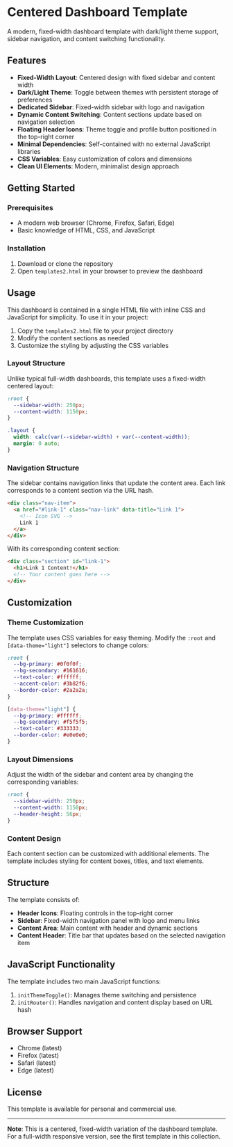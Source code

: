 # Centered Dashboard Template

A modern, fixed-width dashboard template with dark/light theme support, sidebar navigation, and content switching functionality.

## Features

- **Fixed-Width Layout**: Centered design with fixed sidebar and content width
- **Dark/Light Theme**: Toggle between themes with persistent storage of preferences
- **Dedicated Sidebar**: Fixed-width sidebar with logo and navigation
- **Dynamic Content Switching**: Content sections update based on navigation selection
- **Floating Header Icons**: Theme toggle and profile button positioned in the top-right corner
- **Minimal Dependencies**: Self-contained with no external JavaScript libraries
- **CSS Variables**: Easy customization of colors and dimensions
- **Clean UI Elements**: Modern, minimalist design approach

## Getting Started

### Prerequisites

- A modern web browser (Chrome, Firefox, Safari, Edge)
- Basic knowledge of HTML, CSS, and JavaScript

### Installation

1. Download or clone the repository
2. Open `templates2.html` in your browser to preview the dashboard

## Usage

This dashboard is contained in a single HTML file with inline CSS and JavaScript for simplicity. To use it in your project:

1. Copy the `templates2.html` file to your project directory
2. Modify the content sections as needed
3. Customize the styling by adjusting the CSS variables

### Layout Structure

Unlike typical full-width dashboards, this template uses a fixed-width centered layout:

```css
:root {
  --sidebar-width: 250px;
  --content-width: 1150px;
}

.layout {
  width: calc(var(--sidebar-width) + var(--content-width));
  margin: 0 auto;
}
```

### Navigation Structure

The sidebar contains navigation links that update the content area. Each link corresponds to a content section via the URL hash.

```html
<div class="nav-item">
  <a href="#link-1" class="nav-link" data-title="Link 1">
    <!-- Icon SVG -->
    Link 1
  </a>
</div>
```

With its corresponding content section:

```html
<div class="section" id="link-1">
  <h1>Link 1 Content!</h1>
  <!-- Your content goes here -->
</div>
```

## Customization

### Theme Customization

The template uses CSS variables for easy theming. Modify the `:root` and `[data-theme="light"]` selectors to change colors:

```css
:root {
  --bg-primary: #0f0f0f;
  --bg-secondary: #161616;
  --text-color: #ffffff;
  --accent-color: #3b82f6;
  --border-color: #2a2a2a;
}

[data-theme="light"] {
  --bg-primary: #ffffff;
  --bg-secondary: #f5f5f5;
  --text-color: #333333;
  --border-color: #e0e0e0;
}
```

### Layout Dimensions

Adjust the width of the sidebar and content area by changing the corresponding variables:

```css
:root {
  --sidebar-width: 250px;
  --content-width: 1150px;
  --header-height: 56px;
}
```

### Content Design

Each content section can be customized with additional elements. The template includes styling for content boxes, titles, and text elements.

## Structure

The template consists of:

- **Header Icons**: Floating controls in the top-right corner
- **Sidebar**: Fixed-width navigation panel with logo and menu links
- **Content Area**: Main content with header and dynamic sections
- **Content Header**: Title bar that updates based on the selected navigation item

## JavaScript Functionality

The template includes two main JavaScript functions:

1. `initThemeToggle()`: Manages theme switching and persistence
2. `initRouter()`: Handles navigation and content display based on URL hash

## Browser Support

- Chrome (latest)
- Firefox (latest)
- Safari (latest)
- Edge (latest)

## License

This template is available for personal and commercial use.

---

**Note**: This is a centered, fixed-width variation of the dashboard template. For a full-width responsive version, see the first template in this collection.
